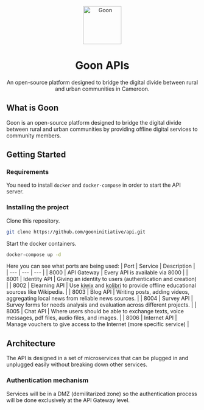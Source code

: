<p align="center">
    <img src="https://avatars.githubusercontent.com/u/116578301?s=200&v=4" width="100" alt="Goon" />
</p>
<h1 align="center">
    Goon APIs
</h1>
<p align="center">
    An open-source platform designed to bridge the digital divide between rural and urban communities in Cameroon.
</p>

## What is Goon

Goon is an open-source platform designed to bridge the digital divide between rural and urban communities by providing offline digital services to community members.

## Getting Started

### Requirements

You need to install `docker` and `docker-compose` in order to start the API server.

### Installing the project

Clone this repository.

```bash
git clone https://github.com/gooninitiative/api.git
```

Start the docker containers.

```bash
docker-compose up -d
```

Here you can see what ports are being used:
| Port | Service | Description |
| --- | --- | --- |
| 8000 | API Gateway | Every API is available via 8000 |
| 8001 | Identity API | Giving an identity to users (authentication and creation) |
| 8002 | Elearning API | Use [kiwix](https://www.kiwix.org/en/) and [kolibri](https://learningequality.org/kolibri/) to provide offline educational sources like Wikipedia. |
| 8003 | Blog API | Writing posts, adding videos, aggregating local news from reliable news sources. |
| 8004 | Survey API | Survey forms for needs analysis and evaluation across different projects. |
| 8005 | Chat API | Where users should be able to exchange texts, voice messages, pdf files, audio files, and images. |
| 8006 | Internet API | Manage vouchers to give access to the Internet (more specific service) |

## Architecture

The API is designed in a set of microservices that can be plugged in and unplugged easily without breaking down other services.

### Authentication mechanism

Services will be in a DMZ (demilitarized zone) so the authentication process will be done exclusively at the API Gateway level.
